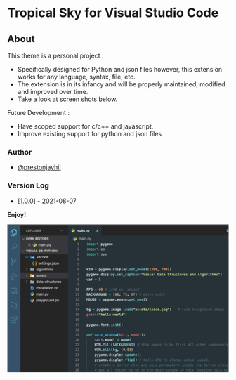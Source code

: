 # Tropical Sky for Visual Studio Code 
## About
This theme is a personal project :

* Specifically designed for Python and json files however, this extension works for any language, syntax, file, etc. 
* The extension is in its infancy and will be properly maintained, modified and improved over time. 
* Take a look at screen shots below. 

Future Development :

* Have scoped support for c/c++ and javascript.
* Improve existing support for python and json files

### Author
* [@prestonjayhil](https://github.com/PrestonJayHil)

### Version Log

* [1.0.0] - 2021-08-07

**Enjoy!**

![](assets/python.png)
